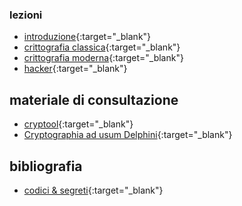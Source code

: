 ### lezioni
- [introduzione](http://albertoferrari.github.io/crittografia/lezioni/cr-00-crittografia_introduzione.pdf){:target="_blank"}
- [crittografia classica](http://albertoferrari.github.io/crittografia/lezioni/cr-01-crittografia_classica.pdf){:target="_blank"}
- [crittografia moderna](http://albertoferrari.github.io/crittografia/lezioni/cr-02-crittografia_moderna.pdf){:target="_blank"}
- [hacker](http://albertoferrari.github.io/crittografia/lezioni/cr-03-hacker.pdf){:target="_blank"}

## materiale di consultazione

- [cryptool](https://www.cryptool.org/en/){:target="_blank"}
- [Cryptographia ad usum Delphini](http://people.dmi.unipr.it/alessandro.zaccagnini/psfiles/papers/CryptoDelph.pdf){:target="_blank"}

## bibliografia

- [codici & segreti](https://bur.rizzolilibri.it/libri/codici-segreti/){:target="_blank"}
